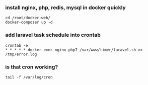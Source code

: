 ### install nginx, php, redis, mysql in docker quickly
```
cd /root/docker-web/
docker-composer up -d
```

### add laravel task schedule into crontab
```
crontab -e
* * * * * docker exec nginx-php7 /var/www/timer/laravel.sh >> /tmp/error.log
```

### is that cron working?
`tail -f /var/log/cron`

